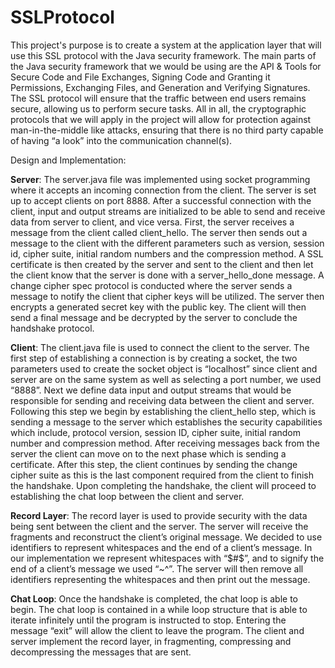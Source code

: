 # SSLProtocol

This project's purpose is to create a system at the application layer that will use this SSL protocol with the Java security framework. 
The main parts of the Java security framework that we would be using are the API & Tools for Secure Code and File Exchanges, Signing Code 
and Granting it Permissions, Exchanging Files, and Generation and Verifying Signatures. The SSL protocol will ensure that the traffic 
between end users remains secure, allowing us to perform secure tasks. All in all, the cryptographic protocols that we will apply in the 
project will allow for protection against man-in-the-middle like attacks, ensuring that there is no third party capable of having “a look” 
into the communication channel(s).

Design and Implementation:

**Server**:
The server.java file was implemented using socket programming where it accepts an incoming connection from the client. The server is set up 
to accept clients on port 8888. After a successful connection with the client, input and output streams are initialized to be able to send 
and receive data from server to client, and vice versa. First, the server receives a message from the client called client_hello. The server 
then sends out a message to the client with the different parameters such as version, session id, cipher suite, initial random numbers and 
the compression method. A SSL certificate is then created by the server and sent to the client and then let the client know that the server 
is done with a server_hello_done message. A change cipher spec protocol is conducted where the server sends a message to notify the client 
that cipher keys will be utilized. The server then encrypts a generated secret key with the public key. The 
client will then send a final message and be decrypted by the server to conclude the handshake protocol. 

**Client**: 
The client.java file is used to connect the client to the server. The first step of establishing a connection is by creating a socket, the 
two parameters used to create the socket object is “localhost” since client and server are on the same system as well as selecting a port 
number, we used “8888”.  Next we define data input and output streams that would be responsible for sending and receiving data between the 
client and server. Following this step we begin by establishing the client_hello step, which is sending a message to the server which establishes 
the security capabilities which include, protocol version, session ID, cipher suite, initial random number and compression method. After 
receiving messages back from the server the client can move on to the next phase which is sending a certificate. After this step, the client 
continues by sending the change cipher suite as this is the last component required from the client to finish the handshake. Upon completing 
the handshake, the client will proceed to establishing the chat loop between the client and server. 

**Record Layer**:
The record layer is used to provide security with the data being sent between the client and the server. The server will receive the fragments 
and reconstruct the client’s original message. We decided to use identifiers to represent whitespaces and the end of a client’s message. 
In our implementation we represent whitespaces with “$#$”, and to signify the end of a client’s message we used “~^”. The server will then remove all identifiers representing the whitespaces 
and then print out the message.

**Chat Loop**: 
Once the handshake is completed, the chat loop is able to begin. The chat loop is contained in a while loop structure that is able to 
iterate infinitely until the program is instructed to stop. Entering the message “exit” will allow the client to leave the program. The 
client and server implement the record layer, in fragmenting, compressing and decompressing the messages that are sent. 
